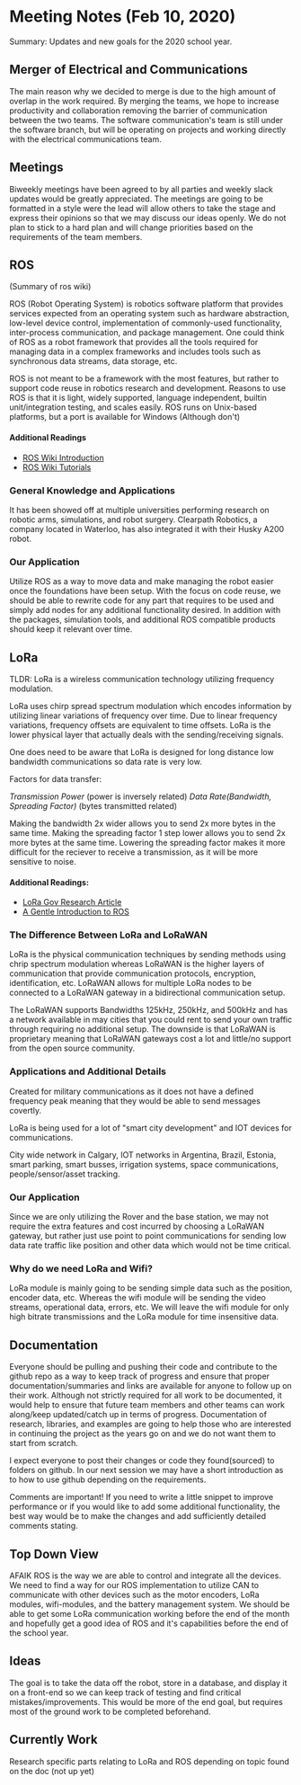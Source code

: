# Meeting Notes (Feb 10, 2020)

Summary: Updates and new goals for the 2020 school year.


## Merger of Electrical and Communications

The main reason why we decided to merge is due to the high amount of overlap in the work required. By merging the teams, we hope to increase productivity and collaboration removing the barrier of communication between the two teams. The software communication's team is still under the software branch, but will be operating on projects and working directly with the electrical communications team.


## Meetings

Biweekly meetings have been agreed to by all parties and weekly slack updates would be greatly appreciated. The meetings are going to be formatted in a style were the lead will allow others to take the stage and express their opinions so that we may discuss our ideas openly. We do not plan to stick to a hard plan and will change priorities based on the requirements of the team members.

## ROS

(Summary of ros wiki)

ROS (Robot Operating System) is robotics software platform that provides services expected from an operating system such as hardware abstraction, low-level device control, implementation of commonly-used functionality, inter-process  communication, and package management. One could think of ROS as a robot framework that provides all the tools required for managing data in a complex frameworks and includes tools such as synchronous data streams, data storage, etc.

ROS is not meant to be a framework with the most features, but rather to support code reuse in robotics research and development. Reasons to use ROS is that it is light, widely supported, language independent, builtin unit/integration testing, and scales easily. ROS runs on Unix-based platforms, but a port is available for Windows (Although don't)

#### Additional Readings
* [ROS Wiki Introduction](http://wiki.ros.org/ROS/Introduction)
* [ROS Wiki Tutorials](http://wiki.ros.org/ROS/Tutorials)

### General Knowledge and Applications

It has been showed off at multiple universities performing research on robotic arms, simulations, and robot surgery. Clearpath Robotics, a company located in Waterloo, has also integrated it with their Husky A200 robot.

### Our Application

Utilize ROS as a way to move data and make managing the robot easier once the foundations have been setup. With the focus on code reuse, we should be able to rewrite code for any part that requires to be used and simply add nodes for any additional functionality desired. In addition with the packages, simulation tools, and additional ROS compatible products should keep it relevant over time.

## LoRa

TLDR: LoRa is a wireless communication technology utilizing frequency modulation.

LoRa uses chirp spread spectrum modulation which encodes information by utilizing linear variations of frequency over time. Due to linear frequency variations, frequency offsets are equivalent to time offsets. LoRa is the lower physical layer that actually deals with the sending/receiving signals.

One does need to be aware that LoRa is designed for long distance low bandwidth communications so data rate is very low.

Factors for data transfer:

*Transmission Power* (power is inversely related)
*Data Rate(Bandwidth, Spreading Factor)* (bytes transmitted related)

Making the bandwidth 2x wider allows you to send 2x more bytes in the same time. Making the spreading factor 1 step lower allows you to send 2x more bytes at the same time. Lowering the spreading factor makes it more difficult for the reciever to receive a transmission, as it will be more sensitive to noise.

#### Additional Readings:
* [LoRa Gov Research Article](https://www.ncbi.nlm.nih.gov/pmc/articles/PMC5038744/)
* [A Gentle Introduction to ROS](https://www.cse.sc.edu/~jokane/agitr/) 


### The Difference Between LoRa and LoRaWAN

LoRa is the physical communication techniques by sending methods using chrip spectrum modulation whereas LoRaWAN is the higher layers of communication that provide communication protocols, encryption, identification, etc. LoRaWAN allows for multiple LoRa nodes to be connected to a LoRaWAN gateway in a bidirectional communication setup.  

The LoRaWAN supports Bandwidths 125kHz, 250kHz, and 500kHz and has a network available in may cities that you could rent to send your own traffic through requiring no additional setup. The downside is that LoRaWAN is proprietary meaning that LoRaWAN gateways cost a lot and little/no support from the open source community.

### Applications and Additional Details

Created for military communications as it does not have a defined frequency peak meaning that they would be able to send messages covertly.

LoRa is being used for a lot of "smart city development" and IOT devices for communications.

City wide network in Calgary, IOT networks in Argentina, Brazil, Estonia, smart parking, smart busses, irrigation systems, space communications, people/sensor/asset tracking.


### Our Application

Since we are only utilizing the Rover and the base station, we may not require the extra features and cost incurred by choosing a LoRaWAN gateway, but rather just use point to point communications for sending low data rate traffic like position and other data which would not be time critical.


### Why do we need LoRa and Wifi?

LoRa module is mainly going to be sending simple data such as the position, encoder data, etc. Whereas the wifi module will be sending the video streams, operational data, errors, etc. We will leave the wifi module for only high bitrate transmissions and the LoRa module for time insensitive data.

## Documentation

Everyone should be pulling and pushing their code and contribute to the github repo as a way to keep track of progress and ensure that proper documentation/summaries and links are available for anyone to follow up on their work. Although not strictly required for all work to be documented, it would help to ensure that future team members and other teams can work along/keep updated/catch up in terms of progress. Documentation of research, libraries, and examples are going to help those who are interested in continuing the project as the years go on and we do not want them to start from scratch.

I expect everyone to post their changes or code they found(sourced) to folders on github. In our next session we may have a short introduction as to how to use github depending on the requirements.

Comments are important! If you need to write a little snippet to improve performance or if you would like to add some additional functionality, the best way would be to make the changes and add sufficiently detailed comments stating.


## Top Down View

   AFAIK ROS is the way we are able to control and integrate all the devices. We need to find a way for our ROS implementation to utilize CAN to communicate with other devices such as the motor encoders, LoRa modules, wifi-modules, and the battery management system. We should be able to get some LoRa communication working before the end of the month and hopefully get a good idea of ROS and it's capabilities before the end of the school year.

## Ideas

   The goal is to take the data off the robot, store in a database, and display it on a front-end so we can keep track of testing and find critical mistakes/improvements. This would be more of the end goal, but requires most of the ground work to be completed beforehand.

## Currently Work

Research specific parts relating to LoRa and ROS depending on topic found on the doc (not up yet)

